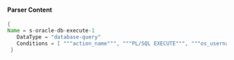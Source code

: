 #### Parser Content
```Java
{
Name = s-oracle-db-execute-1
   DataType = "database-query"
   Conditions = [ """action_name""", """PL/SQL EXECUTE""", """os_username""", """userhost""" ]
 }
```